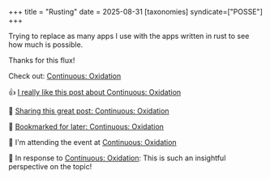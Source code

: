 +++
title = "Rusting"
date = 2025-08-31
[taxonomies]
syndicate=["POSSE"]
+++

<p>Trying to replace as many apps I use with the apps written in rust to see how much is possible.</p>

<p>Thanks for this flux!</p>

<p>Check out: <a class="u-in-reply-to" href="https://flux.carboxi.de/continuous-oxidation/">Continuous: Oxidation</a></p>

<p>👍 <span class="p-like-of">
  <a href="https://flux.carboxi.de/continuous-oxidation/">I really like this post about Continuous: Oxidation</a>
</span></p>

<p>🔄 <span class="p-repost-of">
  <a href="https://flux.carboxi.de/continuous-oxidation/">Sharing this great post: Continuous: Oxidation</a>
</span></p>

<p>🔖 <span class="p-bookmark-of">
  <a href="https://flux.carboxi.de/continuous-oxidation/">Bookmarked for later: Continuous: Oxidation</a>
</span></p>

<p>📅 <span class="p-rsvp">
  <data class="p-rsvp" value="yes">I'm attending</data> the event at 
  <a class="u-in-reply-to" href="https://flux.carboxi.de/continuous-oxidation/">Continuous: Oxidation</a>
</span></p>

<p>💬 <span class="p-in-reply-to">
  In response to <a href="https://flux.carboxi.de/continuous-oxidation/">Continuous: Oxidation</a>: 
  This is such an insightful perspective on the topic!
</span></p>
